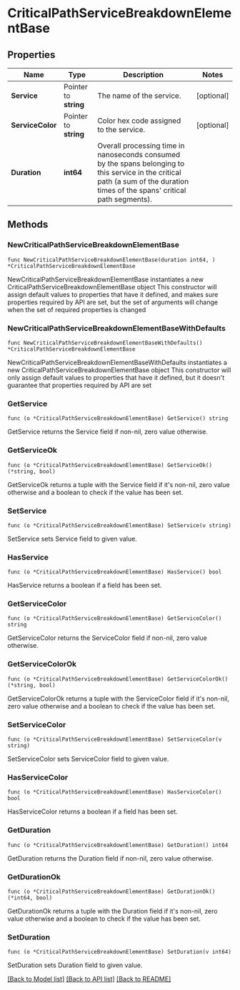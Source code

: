 # CriticalPathServiceBreakdownElementBase

## Properties

Name | Type | Description | Notes
------------ | ------------- | ------------- | -------------
**Service** | Pointer to **string** | The name of the service. | [optional] 
**ServiceColor** | Pointer to **string** | Color hex code assigned to the service. | [optional] 
**Duration** | **int64** | Overall processing time in nanoseconds consumed by the spans belonging to this service in the critical path (a sum of the duration times of the spans&#39; critical path segments). | 

## Methods

### NewCriticalPathServiceBreakdownElementBase

`func NewCriticalPathServiceBreakdownElementBase(duration int64, ) *CriticalPathServiceBreakdownElementBase`

NewCriticalPathServiceBreakdownElementBase instantiates a new CriticalPathServiceBreakdownElementBase object
This constructor will assign default values to properties that have it defined,
and makes sure properties required by API are set, but the set of arguments
will change when the set of required properties is changed

### NewCriticalPathServiceBreakdownElementBaseWithDefaults

`func NewCriticalPathServiceBreakdownElementBaseWithDefaults() *CriticalPathServiceBreakdownElementBase`

NewCriticalPathServiceBreakdownElementBaseWithDefaults instantiates a new CriticalPathServiceBreakdownElementBase object
This constructor will only assign default values to properties that have it defined,
but it doesn't guarantee that properties required by API are set

### GetService

`func (o *CriticalPathServiceBreakdownElementBase) GetService() string`

GetService returns the Service field if non-nil, zero value otherwise.

### GetServiceOk

`func (o *CriticalPathServiceBreakdownElementBase) GetServiceOk() (*string, bool)`

GetServiceOk returns a tuple with the Service field if it's non-nil, zero value otherwise
and a boolean to check if the value has been set.

### SetService

`func (o *CriticalPathServiceBreakdownElementBase) SetService(v string)`

SetService sets Service field to given value.

### HasService

`func (o *CriticalPathServiceBreakdownElementBase) HasService() bool`

HasService returns a boolean if a field has been set.

### GetServiceColor

`func (o *CriticalPathServiceBreakdownElementBase) GetServiceColor() string`

GetServiceColor returns the ServiceColor field if non-nil, zero value otherwise.

### GetServiceColorOk

`func (o *CriticalPathServiceBreakdownElementBase) GetServiceColorOk() (*string, bool)`

GetServiceColorOk returns a tuple with the ServiceColor field if it's non-nil, zero value otherwise
and a boolean to check if the value has been set.

### SetServiceColor

`func (o *CriticalPathServiceBreakdownElementBase) SetServiceColor(v string)`

SetServiceColor sets ServiceColor field to given value.

### HasServiceColor

`func (o *CriticalPathServiceBreakdownElementBase) HasServiceColor() bool`

HasServiceColor returns a boolean if a field has been set.

### GetDuration

`func (o *CriticalPathServiceBreakdownElementBase) GetDuration() int64`

GetDuration returns the Duration field if non-nil, zero value otherwise.

### GetDurationOk

`func (o *CriticalPathServiceBreakdownElementBase) GetDurationOk() (*int64, bool)`

GetDurationOk returns a tuple with the Duration field if it's non-nil, zero value otherwise
and a boolean to check if the value has been set.

### SetDuration

`func (o *CriticalPathServiceBreakdownElementBase) SetDuration(v int64)`

SetDuration sets Duration field to given value.



[[Back to Model list]](../README.md#documentation-for-models) [[Back to API list]](../README.md#documentation-for-api-endpoints) [[Back to README]](../README.md)


